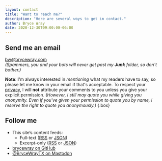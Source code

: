 ```yaml
---
layout: contact
title: "Want to reach me?"
description: "Here are several ways to get in contact."
author: Bryce Wray
date: 2020-12-30T09:00:00-06:00
---
```


## Send me an email

bw@brycewray.com<br />
*(Spammers, you and your bots will never get past my **Junk** folder, so don't bother.)*

**Note**: I'm always interested in *mentioning* what my readers have to say, so please let me know in your email if that's acceptable. To respect your [privacy](/privacy), I will **not** attribute your comments to you unless you give your explicit permission. *(However, I still may quote you while giving you anonymity. Even if you've given your permission to quote you by name, I reserve the right to quote you anonymously.)*
{.box}

## Follow me

- This site’s content feeds:
  - Full-text ([RSS](/index.xml) or [JSON](/index.json))
  - Excerpt-only ([RSS](/index-excerpts.xml) or [JSON](/index-excerpts.json))
- [brycewray on GitHub](https://github.com/brycewray/)
- <a rel="me" title="Mastodon" href="https://fosstodon.org/@BryceWrayTX" rel="noopener">@BryceWrayTX on Mastodon</a>
